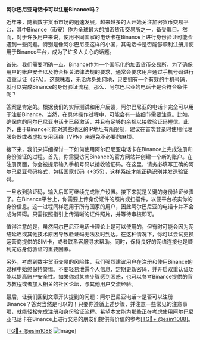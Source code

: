**阿尔巴尼亚电话卡可以注册Binance吗？**

近年来，随着数字货币市场的迅速发展，越来越多的人开始关注加密货币交易平台，其中Binance（币安）作为全球最大的加密货币交易所之一，备受瞩目。然而，对于许多用户来说，使用不同国家的电话卡在Binance上进行身份验证可能会遇到一些问题。特别是像阿尔巴尼亚这样的小国，其电话卡是否能够顺利注册并使用于Binance平台，成为了许多人关心的话题。

首先，我们需要明确一点，Binance作为一个国际化的加密货币交易所，为了确保用户的账户安全以及符合相关法律法规的要求，通常会要求用户通过手机号码进行双重认证（2FA）。这意味着，无论你身处何地，只要拥有一个有效的手机号码，就可以完成Binance的身份验证流程。那么，阿尔巴尼亚的电话卡是否符合条件呢？

答案是肯定的。根据我们的实际测试和用户反馈，阿尔巴尼亚的电话卡完全可以用于注册Binance。当然，在具体操作过程中，可能会有一些细节需要注意。比如，确保你的阿尔巴尼亚电话卡已经激活，并且有足够的余额以接收验证码短信。此外，由于Binance可能对某些地区的IP地址有所限制，建议在首次登录时使用代理服务器或者虚拟专用网络（VPN）来避免不必要的麻烦。

接下来，我们来详细探讨一下如何使用阿尔巴尼亚电话卡在Binance上完成注册和身份验证的过程。首先，你需要访问Binance的官方网站并创建一个新的账户。在注册页面，你会被提示输入手机号码以接收验证码。在这里，请务必填写正确的阿尔巴尼亚号码格式，包括国家代码（+355），这样系统才能正确识别并发送验证码。

一旦收到验证码，输入后即可继续完成账户设置。接下来就是关键的身份验证步骤了。在Binance平台上，你需要上传身份证件的照片或扫描件，以便平台核实你的身份信息。这一过程同样适用于所有国家的用户，因此阿尔巴尼亚的电话卡并不会成为障碍。只需按照指引上传清晰的证件照片，并等待审核即可。

值得注意的是，虽然阿尔巴尼亚电话卡理论上是可以使用的，但有时可能会因为网络延迟或其他技术原因导致验证码无法及时到达。在这种情况下，你可以尝试更换运营商提供的SIM卡，或者联系客服寻求帮助。同时，保持良好的网络连接也是顺利完成身份验证的重要因素。

另外，考虑到数字货币交易的风险性，我们强烈建议用户在注册和使用Binance的过程中始终保持警惕。不要轻易泄露个人信息，定期更新密码，并开启双重认证功能以提高账户安全性。如果你对某些步骤感到困惑，也可以参考Binance提供的官方教程或者加入相关的社区论坛，与其他用户交流经验。

最后，让我们回到文章开头提到的问题：阿尔巴尼亚电话卡是否可以注册Binance？答案当然是可以的！只要你遵循上述步骤，并注意一些常见的注意事项，就能轻松完成注册和身份验证流程。希望本文能为那些正在考虑使用阿尔巴尼亚电话卡在Binance上进行交易的朋友们提供有价值的参考[[TG💪+ @esim1088](https://t.me/s/esim1088)]。

[[TG💪+ @esim1088](https://t.me/s/esim1088) ![Image](https://i.postimg.cc/4NQfJmqS/Snipaste-2025-05-13-00-14-12.png)]